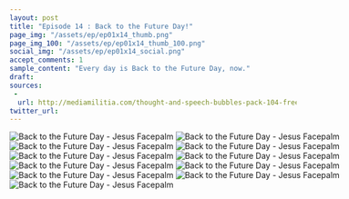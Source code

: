 ```yaml
---
layout: post
title: "Episode 14 : Back to the Future Day!"
page_img: "/assets/ep/ep01x14_thumb.png"
page_img_100: "/assets/ep/ep01x14_thumb_100.png"
social_img: "/assets/ep/ep01x14_social.png"
accept_comments: 1
sample_content: "Every day is Back to the Future Day, now."
draft: 
sources: 
 - 
  url: http://mediamilitia.com/thought-and-speech-bubbles-pack-104-free-vectors-and-images/
twitter_url: 
---
```



<div style="margin-left: auto; margin-right: auto; width: 600px;">
  <img src="/assets/ep/ep01x14_01.png" alt="Back to the Future Day - Jesus Facepalm" />
  <img src="/assets/ep/ep01x14_02.png" alt="Back to the Future Day - Jesus Facepalm" />
  <img src="/assets/ep/ep01x14_03.png" alt="Back to the Future Day - Jesus Facepalm" />
  <img src="/assets/ep/ep01x14_04.png" alt="Back to the Future Day - Jesus Facepalm" />
  <img src="/assets/ep/ep01x14_05.png" alt="Back to the Future Day - Jesus Facepalm" />
  <img src="/assets/ep/ep01x14_06.png" alt="Back to the Future Day - Jesus Facepalm" />
  <img src="/assets/ep/ep01x14_07.png" alt="Back to the Future Day - Jesus Facepalm" />
  <img src="/assets/ep/ep01x14_08.png" alt="Back to the Future Day - Jesus Facepalm" />
  <img src="/assets/ep/ep01x14_09.png" alt="Back to the Future Day - Jesus Facepalm" />
  <img src="/assets/ep/ep01x14_10.png" alt="Back to the Future Day - Jesus Facepalm" />
  <img src="/assets/ep/ep01x14_11.png" alt="Back to the Future Day - Jesus Facepalm" />
</div>

<div style="display: none">
  Script:

  Jesus: I'm the god damn Jesus meme!
  Robin: You brought us to life? Didn't you try to kill us?
  Flash back Jesus: Swear to me!
  [Screeeetch!]
  Jesus: No time to chit chat. It's the memes! Something's gotta be done about the memes!
  Jesus: We'll take your Hitler-mobile.
  Meme: When you ride with JESUS, your side kick has to ride in the back.
  Jesus: Hill Valley, 2015! Look over there. He's doing it again!
  Meme: Today is the day that Marty McFly arrives when he travels to the future.
  Robin: This isn't the day Marty Mcfly travels to the future!
  Jesus: That's right, nerd. But the Marty McFly meme is trying to take the whole year. Go stop him, Batman.
  Batman: What? How? And why?
  Jesus: Marty made 2014 just about unbearable with this meme. And now that it's the right year, it'll only get worse! Spitball some ideas.
  Batman: Uh well... how about... (Idea: Have a debate between Batman and Marty McFly)
  Jesus: Worse. Super genius. Ever.
  Batman: Ok, then (Idea: Have a FACEBOOK debate between Batman and Marty McFly)
  Jesus: [Facepalm]
  Batman: Wait! I know what to do.
  Marty McFly: Today's the day that Marty McFly trav--
  Batman: SLAP! Back to the Future day is OCTOBER 21st!
  Jesus: Good enough.
  Achievement Unlocked: Mild approval from God's son.

</div>
